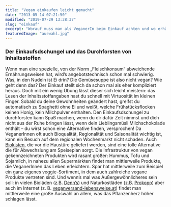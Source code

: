 ```yaml
---
title: "Vegan einkaufen leicht gemacht"
date: "2013-05-14 07:21:50"
modified: "2019-07-29 13:38:37"
slug: "einkauf"
excerpt: "Worauf muss man als VeganerIn beim Einkauf achten und wo erhält man spezielle Zutaten für vegane Gerichte? "
featuredImage: "auswahl.jpg"
---
```


### Der Einkaufsdschungel und das Durchforsten von Inhaltsstoffen

Wenn man eine spezielle, von der Norm „Fleischkonsum“ abweichende Ernährungsweisen hat, wird’s angebotstechnisch schon mal schwierig.  Was, in den Nudeln ist Ei drin? Die Gemüsesuppe ist also nicht vegan? Wie geht denn das? Der Einkauf stellt sich da schon mal als eher kompliziert heraus. Doch mit ein wenig Übung lässt dieser sich leicht meistern: das Lesen der Inhaltsstoffangaben hast du schnell mit Virtuosität im kleinen Finger. Sobald du deine Gewohnheiten geändert hast, greifst du automatisch zu Spaghetti ohne Ei und weißt, welche Frühstücksflocken keinen Honig, kein Milchpulver enthalten. Den Einkaufsdschungel zu durchforsten kann Spaß machen, wenn du dir dafür Zeit nimmst und dich nicht aus der Ruhe bringen lässt, wenn dein Lieblingsmüsli Milchschokolade enthält – du wirst schon eine Alternative finden, versprochen! Da VeganerInnen oft auch Bioqualität, Regionalität und Saisonalität wichtig ist, kann ein Besuch auf dem regionalen Wochenmarkt nicht schaden. Auch [Biokisten](https://www.umweltberatung.at/biokistl-anbieterinnen-aus-oesterreich), die vor die Haustüre geliefert werden, sind eine tolle Alternative die für Abwechslung am Speiseplan sorgt. Die Infrastruktur von vegan gekennzeichneten Produkten wird rasant größer: Hummus, Tofu und Sojamilch, in nahezu allen Supermärkten findet man mittlerweile Produkte, die VeganerInnen das Leben erleichtern. Spar hat mittlerweile zum Beispiel ein ganz eigenes veggie-Sortiment, in dem auch zahlreiche vegane Produkte vertreten sind. Und wenn’s mal was Außergewöhnlicheres sein soll: in vielen Bioläden (z.B. [Denn’s](http://www.denns-biomarkt.at/)) und Naturkostläden (z.B. [Prokopp](http://www.prokopp.co.at/)) aber auch im Internet (z. B. [veganversand-lebensweise.at](https://www.veganversand-lebensweise.at/neu/ "veganversand-lebensweise.at")) findet man mittlerweile eine große Auswahl an allem, was das Pflanzenherz höher schlagen lässt.